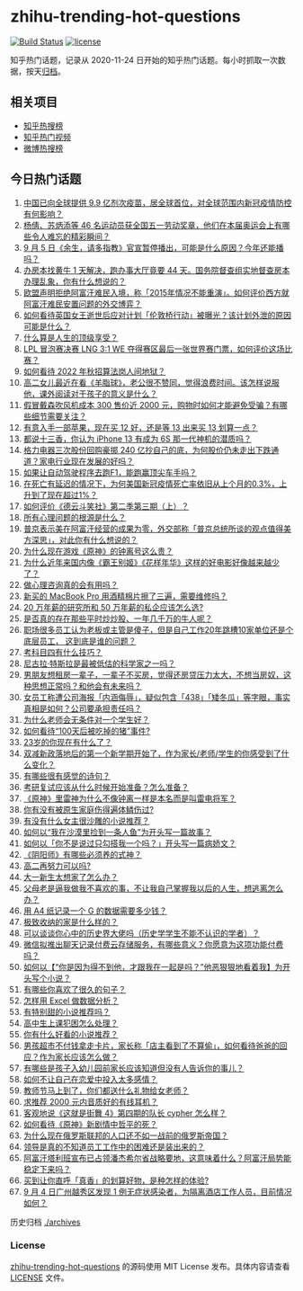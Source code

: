 # zhihu-trending-hot-questions

[![Build Status](https://github.com/justjavac/zhihu-trending-hot-questions/workflows/ci/badge.svg?branch=master)](https://github.com/justjavac/zhihu-trending-hot-questions/actions)
[![license](https://img.shields.io/github/license/justjavac/zhihu-trending-hot-questions)](https://github.com/justjavac/zhihu-trending-hot-questions/blob/master/LICENSE)

知乎热门话题，记录从 2020-11-24 日开始的知乎热门话题。每小时抓取一次数据，按天[归档](./archives)。

## 相关项目

- [知乎热搜榜](https://github.com/justjavac/zhihu-trending-top-search)
- [知乎热门视频](https://github.com/justjavac/zhihu-trending-hot-video)
- [微博热搜榜](https://github.com/justjavac/weibo-trending-hot-search)

## 今日热门话题

<!-- BEGIN -->
<!-- 最后更新时间 Mon Sep 06 2021 02:02:02 GMT+0800 (China Standard Time) -->

1. [中国已向全球提供 9.9
   亿剂次疫苗，居全球首位，对全球范围内新冠疫情防控有何影响？](https://www.zhihu.com/question/484495281)
1. [杨倩、苏炳添等 46
   名运动员获全国五一劳动奖章，他们在本届奥运会上有哪些令人难忘的精彩瞬间？](https://www.zhihu.com/question/484821691)
1. [9 月 5
   日《余生，请多指教》官宣暂停播出，可能是什么原因？今年还能播吗？](https://www.zhihu.com/question/484868840)
1. [办房本找黄牛 1 天解决，跑办事大厅竟要 44
   天。国务院督查组实地督查房本办理乱象，你有什么想说的？](https://www.zhihu.com/question/484495345)
1. [欧盟声明拒绝阿富汗难民入境，称「2015年情况不能重演」。如何评价西方就阿富汗难民安置问题的外交博弈？](https://www.zhihu.com/question/484243105)
1. [如何看待英国女王逝世后应对计划「伦敦桥行动」被曝光？该计划外泄的原因可能是什么？](https://www.zhihu.com/question/484850444)
1. [什么算是人生的顶级享受？](https://www.zhihu.com/question/56328597)
1. [LPL 冒泡赛决赛 LNG 3:1 WE
   夺得赛区最后一张世界赛门票，如何评价这场比赛？](https://www.zhihu.com/question/484888887)
1. [如何看待 2022 年秋招算法岗人间地狱？](https://www.zhihu.com/question/453325429)
1. [高二女儿最近在看《羊脂球》，老公很不赞同，觉得浪费时间。该怎样说服他，课外阅读对于孩子的意义是什么？](https://www.zhihu.com/question/473957238)
1. [假冒戴森吹风机成本 300 售价近 2000
   元，购物时如何才能避免受骗？有哪些细节需要关注？](https://www.zhihu.com/question/484836726)
1. [有意入手一部苹果，现在买 12 好，还是等 13 出来买 13
   划算一点？](https://www.zhihu.com/question/481698410)
1. [都说十三香，你认为 iPhone 13 有成为 6S
   那一代神机的潜质吗？](https://www.zhihu.com/question/484031896)
1. [格力电器三次股份回购豪掷 240
   亿抄自己的底，为何股价仍未走出下跌通道？家电行业现在发展的好吗？](https://www.zhihu.com/question/484155420)
1. [如果让自动驾驶程序去跑F1，能跑赢顶尖车手吗？](https://www.zhihu.com/question/483796359)
1. [在死亡有延迟的情况下，为何美国新冠疫情死亡率依旧从上个月的0.3%，上升到了现在超过1%？](https://www.zhihu.com/question/484113145)
1. [如何评价《德云斗笑社》第二季第三期（上）？](https://www.zhihu.com/question/484500891)
1. [所有心理问题的根源是什么？](https://www.zhihu.com/question/28897344)
1. [普京表示美在阿富汗经营的成果为零，外交部称「普京总统所谈的观点值得美方深思」，对此你有什么想说的？](https://www.zhihu.com/question/484253164)
1. [为什么现在游戏《原神》的钟离号这么贵？](https://www.zhihu.com/question/479937069)
1. [为什么近年来国内像《霸王别姬》《花样年华》这样的好电影好像越来越少了？](https://www.zhihu.com/question/36175485)
1. [做心理咨询真的会有用吗？](https://www.zhihu.com/question/427472188)
1. [新买的 MacBook Pro 用酒精棉片擦了三遍，需要维修吗？](https://www.zhihu.com/question/481495664)
1. [20 万年薪的研究所和 50 万年薪的私企应该怎么选?](https://www.zhihu.com/question/483242962)
1. [是否真的存在那些平时炒炒股、一年几千万的牛人呢？](https://www.zhihu.com/question/26104489)
1. [职场很多员工认为老板或主管是傻子，但是自己工作20年跳槽10家单位还是个底层员工，
   这到底是谁的问题？](https://www.zhihu.com/question/483642412)
1. [考科目四有什么技巧？](https://www.zhihu.com/question/327047518)
1. [尼古拉·特斯拉是最被低估的科学家之一吗？](https://www.zhihu.com/question/388078989)
1. [男朋友想租房一辈子，一辈子不买房，觉得还房贷压力太大，不想当房奴，这种思想正常吗？和他会有未来吗？](https://www.zhihu.com/question/479887699)
1. [女员工称遭公司海报「内涵侮辱」，疑似包含「438」「矮冬瓜」等字眼，事实真相是如何？公司要承担责任吗？](https://www.zhihu.com/question/484406846)
1. [为什么老师会无条件对一个学生好？](https://www.zhihu.com/question/475096101)
1. [如何看待“100天后被吃掉的猪”事件?](https://www.zhihu.com/question/484143952)
1. [23岁的你现在有什么了？](https://www.zhihu.com/question/466947617)
1. [双减新政落地后的第一个新学期开始了，作为家长/老师/学生的你感受到了什么变化？](https://www.zhihu.com/question/483979961)
1. [有哪些很有感觉的诗句？](https://www.zhihu.com/question/480014373)
1. [考研复试应该从什么时候开始准备？怎么准备？](https://www.zhihu.com/question/306774232)
1. [《原神》里雷神为什么不像钟离一样是本名而是叫雷电将军？](https://www.zhihu.com/question/484102354)
1. [你有没有被原生家庭伤得遍体鳞伤过?](https://www.zhihu.com/question/437705467)
1. [有没有什么女主很沙雕的小说推荐？](https://www.zhihu.com/question/358898140)
1. [如何以“我在沙漠里捡到一条人鱼”为开头写一篇故事？](https://www.zhihu.com/question/472285522)
1. [如何以「你不是说过只勾搭我一个吗？」开头写一篇病娇文？](https://www.zhihu.com/question/475903580)
1. [《阴阳师》有哪些必须养的式神？](https://www.zhihu.com/question/311961456)
1. [高二再努力可以吗?](https://www.zhihu.com/question/481700662)
1. [大一新生太想家了怎么办？](https://www.zhihu.com/question/483395017)
1. [父母老是逼我做我不喜欢的事，不让我自己掌握我以后的人生，想逃离怎么办？](https://www.zhihu.com/question/484806771)
1. [用 A4 纸记录一个 G 的数据需要多少钱？](https://www.zhihu.com/question/483838337)
1. [极致收纳的家是什么样的？](https://www.zhihu.com/question/331434969)
1. [可以谈谈你心中的历史界大佬吗（历史学学生不能不认识的学者）？](https://www.zhihu.com/question/384961523)
1. [微信拟推出聊天记录付费云存储服务，有哪些意义？你愿意为这项功能付费吗？](https://www.zhihu.com/question/484674591)
1. [如何以【“你是因为得不到他，才跟我在一起是吗？”他恶狠狠地看着我】为开头写个小说？](https://www.zhihu.com/question/474803867)
1. [有哪些你喜欢了很久的句子？](https://www.zhihu.com/question/476064590)
1. [怎样用 Excel 做数据分析？](https://www.zhihu.com/question/19754722)
1. [有特别甜的小说推荐吗？](https://www.zhihu.com/question/470602567)
1. [高中生上课犯困怎么处理？](https://www.zhihu.com/question/481969464)
1. [你有什么好看的小说推荐？](https://www.zhihu.com/question/390033283)
1. [男孩超市不付钱拿走卡片，家长称「店主看到了不算偷」，如何看待爸爸的回应？作为家长应该怎么做？](https://www.zhihu.com/question/483774973)
1. [有哪些是孩子入幼儿园前家长应该知道但没有人告诉你的事儿？](https://www.zhihu.com/question/458352109)
1. [如何不让自己在恋爱中投入太多感情？](https://www.zhihu.com/question/28449115)
1. [教师节马上到了，你们都送什么礼物给女老师？](https://www.zhihu.com/question/343924813)
1. [求推荐 2000 元内音质好的有线耳机？](https://www.zhihu.com/question/471892032)
1. [客观地说《这就是街舞 4》第四期的队长 cypher 怎么样？](https://www.zhihu.com/question/484764930)
1. [如何看待《原神》新剧情中哲平的死？](https://www.zhihu.com/question/484342788)
1. [为什么现在俄罗斯联邦的人口还不如一战前的俄罗斯帝国？](https://www.zhihu.com/question/481673816)
1. [领导是真的不知道员工工作中的困难还是装出来的？](https://www.zhihu.com/question/470956480)
1. [阿富汗塔利班宣布已占领潘杰希尔省战略要地，这意味着什么？阿富汗局势能稳定下来吗？](https://www.zhihu.com/question/484706488)
1. [买到让你直呼「真香」的划算好物，是种怎样的体验?](https://www.zhihu.com/question/484198672)
1. [9 月 4 日广州越秀区发现 1
   例无症状感染者，为隔离酒店工作人员，目前情况如何？](https://www.zhihu.com/question/484760721)

<!-- END -->

历史归档 [./archives](./archives)

### License

[zhihu-trending-hot-questions](https://github.com/justjavac/zhihu-trending-hot-questions)
的源码使用 MIT License 发布。具体内容请查看 [LICENSE](./LICENSE) 文件。
